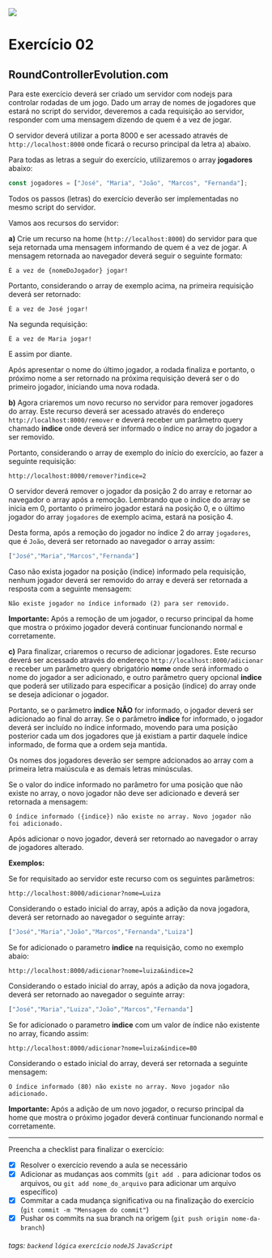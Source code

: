 ![](https://i.imgur.com/xG74tOh.png)

# Exercício 02

## RoundControllerEvolution.com

Para este exercício deverá ser criado um servidor com nodejs para controlar rodadas de um jogo. Dado um array de nomes de jogadores que estará no script do servidor, deveremos a cada requisição ao servidor, responder com uma mensagem dizendo de quem é a vez de jogar.

O servidor deverá utilizar a porta 8000 e ser acessado através de `http://localhost:8000` onde ficará o recurso principal da letra a) abaixo.

Para todas as letras a seguir do exercício, utilizaremos o array **jogadores** abaixo:

```javascript
const jogadores = ["José", "Maria", "João", "Marcos", "Fernanda"];
```

Todos os passos (letras) do exercício deverão ser implementadas no mesmo script do servidor.

Vamos aos recursos do servidor:

**a)** Crie um recurso na home (`http://localhost:8000`) do servidor para que seja retornada uma mensagem informando de quem é a vez de jogar.
A mensagem retornada ao navegador deverá seguir o seguinte formato:

```
É a vez de {nomeDoJogador} jogar!
```

Portanto, considerando o array de exemplo acima, na primeira requisição deverá ser retornado:

```
É a vez de José jogar!
```

Na segunda requisição:

```
É a vez de Maria jogar!
```

E assim por diante.

Após apresentar o nome do último jogador, a rodada finaliza e portanto, o próximo nome a ser retornado na próxima requisição deverá ser o do primeiro jogador, iniciando uma nova rodada.

**b)** Agora criaremos um novo recurso no servidor para remover jogadores do array. Este recurso deverá ser acessado através do endereço `http://localhost:8000/remover` e deverá receber um parâmetro query chamado **indice** onde deverá ser informado o índice no array do jogador a ser removido.

Portanto, considerando o array de exemplo do início do exercício, ao fazer a seguinte requisição:

`http://localhost:8000/remover?indice=2`

O servidor deverá remover o jogador da posição 2 do array e retornar ao navegador o array após a remoção. Lembrando que o índice do array se inicia em 0, portanto o primeiro jogador estará na posição 0, e o último jogador do array `jogadores` de exemplo acima, estará na posição 4.

Desta forma, após a remoção do jogador no índice 2 do array `jogadores`, que é `João`, deverá ser retornado ao navegador o array assim:

```javascript
["José","Maria","Marcos","Fernanda"]
```

Caso não exista jogador na posição (índice) informado pela requisição, nenhum jogador deverá ser removido do array e deverá ser retornada a resposta com a seguinte mensagem:

```
Não existe jogador no índice informado (2) para ser removido.
```

**Importante:** Após a remoção de um jogador, o recurso principal da home que mostra o próximo jogador deverá continuar funcionando normal e corretamente.

**c)** Para finalizar, criaremos o recurso de adicionar jogadores. Este recurso deverá ser acessado através do endereço `http://localhost:8000/adicionar` e receber um parâmetro query obrigatório **nome** onde será informado o nome do jogador a ser adicionado, e outro parâmetro query opcional **indice** que poderá ser utilizado para especificar a posição (índice) do array onde se deseja adicionar o jogador.

Portanto, se o parâmetro **indice** **NÃO** for informado, o jogador deverá ser adicionado ao final do array. Se o parâmetro **indice** for informado, o jogador deverá ser incluído no índice informado, movendo para uma posição posterior cada um dos jogadores que já existiam a partir daquele índice informado, de forma que a ordem seja mantida.

Os nomes dos jogadores deverão ser sempre adcionados ao array com a primeira letra maiúscula e as demais letras minúsculas.

Se o valor do indice informado no parâmetro for uma posição que não existe no array, o novo jogador não deve ser adicionado e deverá ser retornada a mensagem:

```
O índice informado ({indice}) não existe no array. Novo jogador não foi adicionado.
```

Após adicionar o novo jogador, deverá ser retornado ao navegador o array de jogadores alterado.

**Exemplos:**

Se for requisitado ao servidor este recurso com os seguintes parâmetros:

`http://localhost:8000/adicionar?nome=Luiza`

Considerando o estado inicial do array, após a adição da nova jogadora, deverá ser retornado ao navegador o seguinte array:

```javascript
["José","Maria","João","Marcos","Fernanda","Luiza"]
```

Se for adicionado o parametro **indice** na requisição, como no exemplo abaio:

`http://localhost:8000/adicionar?nome=luiza&indice=2`

Considerando o estado inicial do array, após a adição da nova jogadora, deverá ser retornado ao navegador o seguinte array:

```javascript
["José","Maria","Luiza","João","Marcos","Fernanda"]
```

Se for adicionado o parametro **indice** com um valor de índice não existente no array, ficando assim:

`http://localhost:8000/adicionar?nome=luiza&indice=80`

Considerando o estado inicial do array, deverá ser retornada a seguinte mensagem:

```
O índice informado (80) não existe no array. Novo jogador não adicionado.
```

**Importante:** Após a adição de um novo jogador, o recurso principal da home que mostra o próximo jogador deverá continuar funcionando normal e corretamente.

---

Preencha a checklist para finalizar o exercício:

-   [x] Resolver o exercício revendo a aula se necessário
-   [x] Adicionar as mudanças aos commits (`git add .` para adicionar todos os arquivos, ou `git add nome_do_arquivo` para adicionar um arquivo específico)
-   [x] Commitar a cada mudança significativa ou na finalização do exercício (`git commit -m "Mensagem do commit"`)
-   [x] Pushar os commits na sua branch na origem (`git push origin nome-da-branch`)

###### tags: `backend` `lógica` `exercício` `nodeJS` `JavaScript`
